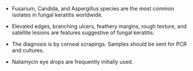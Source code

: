 - Fusarium, Candida, and Aspergillus species are the most common isolates in fungal keratitis worldwide.

- Elevated edges, branching ulcers, feathery margins, rough texture, and satellite lesions are features suggestive of fungal keratitis.

- The diagnosis is by corneal scrapings. Samples should be sent for PCR and cultures.

- Natamycin eye drops are frequently initially used.